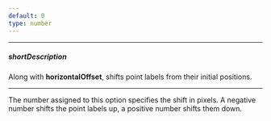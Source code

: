 ```yaml
---
default: 0
type: number
---
```

---
##### shortDescription
Along with **horizontalOffset**, shifts point labels from their initial positions.

---
The number assigned to this option specifies the shift in pixels. A negative number shifts the point labels up, a positive number shifts them down.